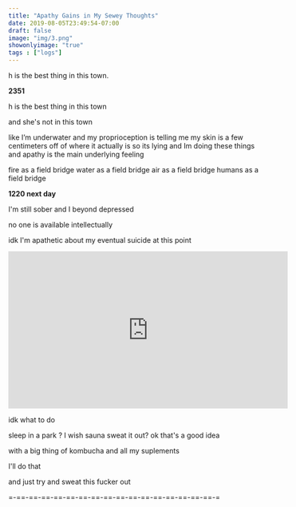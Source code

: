 ```yaml
---
title: "Apathy Gains in My Sewey Thoughts"
date: 2019-08-05T23:49:54-07:00
draft: false
image: "img/3.png"
showonlyimage: "true"
tags : ["logs"]
---
```


h is the best thing in this town.

<!--more-->

****2351****

h is the best thing in this town

and she's not in this town

like I’m underwater and my proprioception is telling me my skin is a few centimeters off of where it actually is so its lying
and Im doing these things and apathy is the main underlying feeling

fire as a field bridge
water as a field bridge
air as a field bridge
humans as a field bridge


**1220 next day**

I'm still sober and I beyond depressed

no one is available intellectually

idk I'm apathetic about my eventual suicide at this point

 <iframe width="560" height="315" src="https://www.youtube.com/embed/dW7J49UTns8" frameborder="0" allow="accelerometer; autoplay; encrypted-media; gyroscope; picture-in-picture" allowfullscreen></iframe>

idk what to do

sleep in a  park ? I wish
sauna sweat it out?
ok that's a good idea

with a big thing of kombucha and all my suplements

I'll do that

and just try and sweat this fucker out


=-==-==-==-==-==-==-==-==-==-==-==-==-==-==-==-==-=
